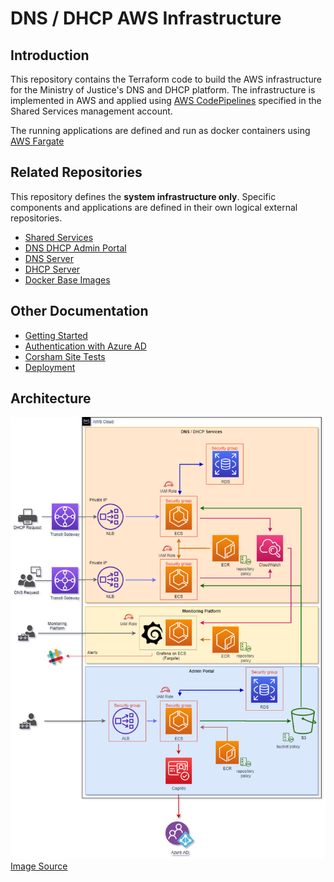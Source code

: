 # DNS / DHCP AWS Infrastructure

## Introduction

This repository contains the Terraform code to build the AWS infrastructure for the Ministry of Justice's DNS and DHCP platform. The infrastructure is implemented in AWS and applied using [AWS CodePipelines](https://aws.amazon.com/codepipeline/) specified in the Shared Services management account.

The running applications are defined and run as docker containers using [AWS Fargate](https://aws.amazon.com/fargate/)

## Related Repositories

This repository defines the **system infrastructure only**. Specific components and applications are defined in their own logical external repositories.

- [Shared Services](https://github.com/ministryofjustice/pttp-shared-services-infrastructure)
- [DNS DHCP Admin Portal](https://github.com/ministryofjustice/staff-device-dns-dhcp-admin)
- [DNS Server](https://github.com/ministryofjustice/staff-device-dns-server)
- [DHCP Server](https://github.com/ministryofjustice/staff-device-dhcp-server)
- [Docker Base Images](https://github.com/ministryofjustice/staff-device-docker-base-images)

## Other Documentation

- [Getting Started](documentation/getting-started.md)
- [Authentication with Azure AD](documentation/azure-ad.md)
- [Corsham Site Tests](documentation/corsham-test.md)
- [Deployment](documentation/deployment.md)

## Architecture

![architecture](diagrams/pttp-dns-dhcp-infra.png)
[Image Source](diagrams/pttp-dns-dhcp-infra.drawio)
